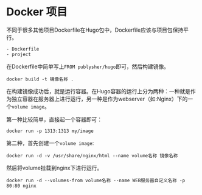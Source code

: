 # Docker 项目

不同于很多其他项目Dockerfile在Hugo包中，Dockerfile应该与项目包保持平行。

```
- Dockerfile
- project 
```

在Dockerfile中简单写上`FROM publysher/hugo`即可，然后构建镜像。

```
docker build -t 镜像名称 .
```

在构建镜像成功后，就是运行容器。在Hugo容器的运行上分为两种：一种就是作为独立容器在服务器上进行运行，另一种是作为webserver（如:Nginx）下的一个`volume image`。

第一种比较简单，直接起一个容器即可：

```
docker run -p 1313:1313 my/image
```

第二种，首先创建一个`volume image`:
```
docker run -d -v /usr/share/nginx/html --name volume名称 镜像名称
```

然后将volume挂载到nginx下进行运行。

```
docker run -d --volumes-from volume名称 --name WEB服务器自定义名称 -p 80:80 nginx
```